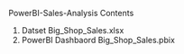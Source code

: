 PowerBI-Sales-Analysis
Contents
1. Datset Big_Shop_Sales.xlsx
2. PowerBI Dashbaord Big_Shop_Sales.pbix
